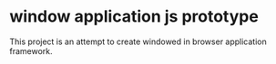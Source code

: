 window application js prototype
===============================

This project is an attempt to create windowed in browser application framework.